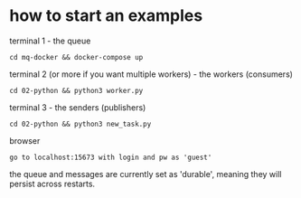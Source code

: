 # how to start an examples

terminal 1 - the queue
```
cd mq-docker && docker-compose up
```

terminal 2 (or more if you want multiple workers) - the workers (consumers)
```
cd 02-python && python3 worker.py
```

terminal 3 - the senders (publishers)
```
cd 02-python && python3 new_task.py
```

browser
```
go to localhost:15673 with login and pw as 'guest'
```

the queue and messages are currently set as 'durable', meaning they will persist across restarts.

